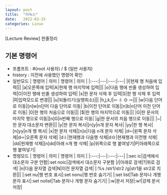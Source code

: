 ```yaml
---
layout: post
title:  "리눅스"
date:   2022-03-15 
categories: Linux
---
```

[Lecture Review] 한줄정리

## 기본 명령어
- 프롬프트 : #(root 사용자) / $ (일반 사용자)
- history : 이전에 사용했던 명령어 확인
- 일반모드
    | 명령어 | 의미 | 명령어 | 의미 |
    |:---:|---|:---:|---|
    |I|현재 행 처음에 입력|||
    |a|오른쪽에 입력|A|현재 행 마지막에 입력|||
    |o|다음 행에 빈줄 생성하여 입력|O|이전 행에 빈줄 생성하여 입력|
    |s|한 문자 삭제 후 입력|S|한 행 삭제 후 입력
    |R|입력모드로 변경|||
    |u|되돌리기(실행취소)|||
    |h,j,k,l|⇦ ⇩ ⇧ ⇨|||
    |w|다음 단어로 이동|[n]w|n단어 다음 단어로 이동|
    |b|이전 단어로 이동|[n]b|n단어 이전 단어로 이동|
    |0|한 행의 처음으로 이동|||
    |$|한 행의 마지막으로 이동|||
    |G|한 문서의 마지막 행으로 이동|[n]G|n번째 행으로 이동|
    |g|한 문서의 처음 행으로 이동|||
    |~|한 문자 대소문자 변환|||
    |y|한 문자 복사|[n]y|n개 문자 복사|
    |yy|한 행 복사|[n]yy|n개 행 복사|
    |x|한 문자 삭제|[n]x|다음 n개 문자 삭제|
    |d⇦|왼쪽 문자 삭제|d⇨|오른쪽 문자 삭제|
    |d⇩|현재행과 다음행 삭제|d⇧|현재행과 이전행 삭제|
    |dd|현재행 삭제|[n]dd|아래 n개 행 삭제|
    |p|위쪽으로 행 붙여넣기|P|아래쪽으로 행 붙여넣기|
- 명령모드
    | 명령어 | 의미 | 명령어 | 의미 |
    |:---:|---|:---:|---|
    |:sec ic|검색에서 대소문자 구분 안함|:set noic|검색에서 대소문자 구분함
    |/|아래로 검색|?|위로 검색|
    |n|다음 문자열 검색|N|이전 문자열 검색|
    |:%s /str1/str2 /g|str1을 str2로 치환|||
    |:set nu|행 번호 표시|:set nonu|행 번호 숨기기|
    |:set list|Tab 문자나 개행 문자 표시|:set nolist|Tab 문자나 개행 문자 숨기기|
    |:w|문서 저장|:w!|강제 문서 저장|
